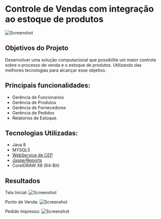 <h1> Controle de Vendas com integração ao estoque de produtos</h1>

![Screenshot](https://i.ibb.co/Pc2pzVH/padaria2.png)




<h2>Objetivos do Projeto</h2>
Desenvolver uma solução computacional que possibilite um
maior controle sobre o processo de venda e o estoque de produtos. Utilizando das melhores tecnologias para alcançar esse objetivo.



<h2>Principais funcionalidades:</h2>

 * Gerência de Funcionarios
 * Gerência de Produtos
 * Gerência de Fornecedores
 * Gerência de Pedidos
 * Relatorios de Estoque.
 
 
 <h2>Tecnologias Utilizadas:</h2>
 
* Java 8
* MYSQL5
* [WebService de CEP](https://www.republicavirtual.com.br/)
* [JasperReports](https://community.jaspersoft.com/project/ireport-designer) 
* CorelDRAW X8 (64-Bit)
 
 
 <h2>Resultados</h2>
 
 Tela Inicial: 
 ![Screenshot](https://i.ibb.co/Y39T1F0/tela-inicial.png)
 
 
 Ponto de Venda:
 ![Screenshot](https://i.ibb.co/C8H5b8J/pvd.png)
 
 Pedido Impresso:
 ![Screenshot](https://i.ibb.co/MDtyWZb/pedido-1.png)
